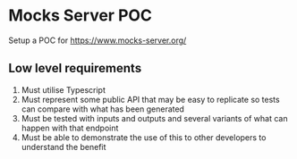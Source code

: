 # Mocks Server POC
Setup a POC for  https://www.mocks-server.org/

## Low level requirements

1. Must utilise Typescript
2. Must represent some public API that may be easy to replicate so tests can compare with what has been generated
3. Must be tested with inputs and outputs and several variants of what can happen with that endpoint
4. Must be able to demonstrate the use of this to other developers to understand the benefit
